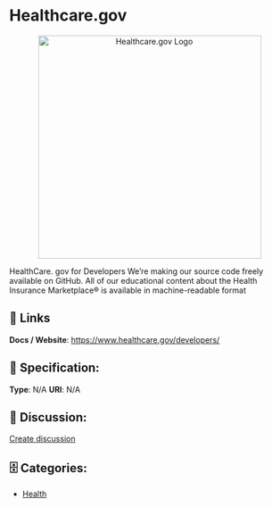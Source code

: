 # Healthcare.gov
<p align="center">
    <img width="400" src="https://raw.githubusercontent.com/apis-list/apis-list/main/apis/healthcare-gov/logo_256x256.png" alt="Healthcare.gov Logo"/>
</p>

HealthCare. gov for Developers We’re making our source code freely available on GitHub. All of our educational content about the Health Insurance Marketplace® is available in machine-readable format

##  🔗 Links
**Docs / Website**: https://www.healthcare.gov/developers/

## 🧬 Specification:
**Type**: N/A
**URI**: N/A

## 💬 Discussion:
[Create discussion](https://github.com/apis-list/apis-list/discussions/new)

## 🗄️ Categories:
- [Health](https://github.com/apis-list/apis-list#health)



